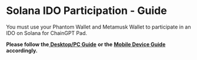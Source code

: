 # Solana IDO Participation - Guide

You must use your Phantom Wallet and Metamusk Wallet to participate in an IDO on Solana for ChainGPT Pad.



**Please follow the**[ **Desktop/PC Guide**](using-your-desktop-pc.md) **or the** [**Mobile Device Guide**](using-your-mobile-device.md) **accordingly.**
